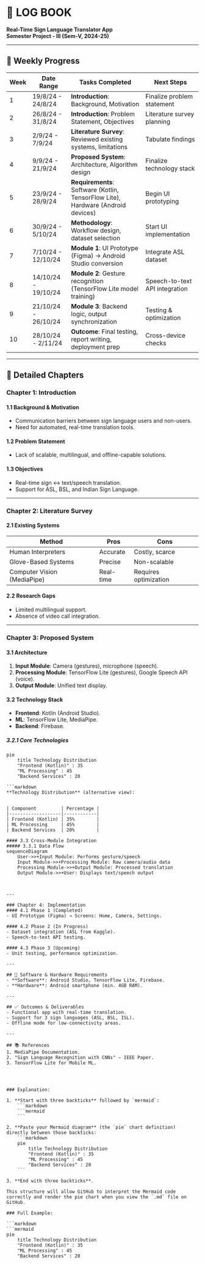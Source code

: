 # 📝 LOG BOOK  
**Real-Time Sign Language Translator App**  
**Semester Project - III (Sem-V, 2024-25)**  

---

## 📅 Weekly Progress  

| Week | Date Range | Tasks Completed | Next Steps |
|------|------------|------------------|-------------|
| 1 | 19/8/24 - 24/8/24 | **Introduction**: Background, Motivation | Finalize problem statement |
| 2 | 26/8/24 - 31/8/24 | **Introduction**: Problem Statement, Objectives | Literature survey planning |
| 3 | 2/9/24 - 7/9/24 | **Literature Survey**: Reviewed existing systems, limitations | Tabulate findings |
| 4 | 9/9/24 - 21/9/24 | **Proposed System**: Architecture, Algorithm design | Finalize technology stack |
| 5 | 23/9/24 - 28/9/24 | **Requirements**: Software (Kotlin, TensorFlow Lite), Hardware (Android devices) | Begin UI prototyping |
| 6 | 30/9/24 - 5/10/24 | **Methodology**: Workflow design, dataset selection | Start UI implementation |
| 7 | 7/10/24 - 12/10/24 | **Module 1**: UI Prototype (Figma) → Android Studio conversion | Integrate ASL dataset |
| 8 | 14/10/24 - 19/10/24 | **Module 2**: Gesture recognition (TensorFlow Lite model training) | Speech-to-text API integration |
| 9 | 21/10/24 - 26/10/24 | **Module 3**: Backend logic, output synchronization | Testing & optimization |
| 10 | 28/10/24 - 2/11/24 | **Outcome**: Final testing, report writing, deployment prep | Cross-device checks |

---

## 📖 Detailed Chapters  

### Chapter 1: Introduction  
#### 1.1 Background & Motivation  
- Communication barriers between sign language users and non-users.  
- Need for automated, real-time translation tools.  

#### 1.2 Problem Statement  
- Lack of scalable, multilingual, and offline-capable solutions.  

#### 1.3 Objectives  
- Real-time sign ↔ text/speech translation.  
- Support for ASL, BSL, and Indian Sign Language.  

---

### Chapter 2: Literature Survey  
#### 2.1 Existing Systems  
| Method | Pros | Cons |  
|--------|------|------|  
| Human Interpreters | Accurate | Costly, scarce |  
| Glove-Based Systems | Precise | Non-scalable |  
| Computer Vision (MediaPipe) | Real-time | Requires optimization |  

#### 2.2 Research Gaps  
- Limited multilingual support.  
- Absence of video call integration.  

---

### Chapter 3: Proposed System  
#### 3.1 Architecture  
1. **Input Module**: Camera (gestures), microphone (speech).  
2. **Processing Module**: TensorFlow Lite (gestures), Google Speech API (voice).  
3. **Output Module**: Unified text display.  

#### 3.2 Technology Stack  
- **Frontend**: Kotlin (Android Studio).  
- **ML**: TensorFlow Lite, MediaPipe.  
- **Backend**: Firebase.  
##### 3.2.1 Core Technologies
```mermaid
pie
    title Technology Distribution
    "Frontend (Kotlin)" : 35
    "ML Processing" : 45
    "Backend Services" : 20

```markdown
**Technology Distribution** (alternative view):


| Component         | Percentage |
|-------------------|------------|
| Frontend (Kotlin) | 35%        |
| ML Processing     | 45%        |
| Backend Services  | 20%        |
    
#### 3.3 Cross-Module Integration
##### 3.3.1 Data Flow
sequenceDiagram
    User->>+Input Module: Performs gesture/speech
    Input Module->>+Processing Module: Raw camera/audio data
    Processing Module->>+Output Module: Processed translation
    Output Module->>+User: Displays text/speech output
    

    
---

### Chapter 4: Implementation  
#### 4.1 Phase 1 (Completed)  
- UI Prototype (Figma) → Screens: Home, Camera, Settings.  

#### 4.2 Phase 2 (In Progress)  
- Dataset integration (ASL from Kaggle).  
- Speech-to-text API testing.  

#### 4.3 Phase 3 (Upcoming)  
- Unit testing, performance optimization.  

---

## 🔧 Software & Hardware Requirements  
- **Software**: Android Studio, TensorFlow Lite, Firebase.  
- **Hardware**: Android smartphone (min. 4GB RAM).  

---

## ✅ Outcomes & Deliverables  
- Functional app with real-time translation.  
- Support for 3 sign languages (ASL, BSL, ISL).  
- Offline mode for low-connectivity areas.  

---

## 📚 References  
1. MediaPipe Documentation.  
2. "Sign Language Recognition with CNNs" – IEEE Paper.  
3. TensorFlow Lite for Mobile ML.  




### Explanation:

1. **Start with three backticks** followed by `mermaid`:
    ```markdown
    ```mermaid
    ```
    
2. **Paste your Mermaid diagram** (the `pie` chart definition) directly between those backticks:
    ```markdown
    pie
        title Technology Distribution
        "Frontend (Kotlin)" : 35
        "ML Processing" : 45
        "Backend Services" : 20
    ```

3. **End with three backticks**.

This structure will allow GitHub to interpret the Mermaid code correctly and render the pie chart when you view the `.md` file on GitHub.

### Full Example:

```markdown
```mermaid
pie
    title Technology Distribution
    "Frontend (Kotlin)" : 35
    "ML Processing" : 45
    "Backend Services" : 20
